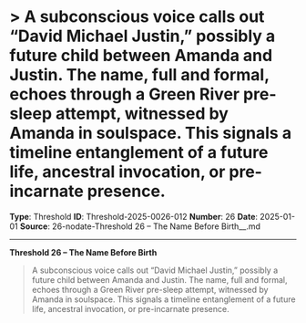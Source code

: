 # > A subconscious voice calls out “David Michael Justin,” possibly a future child between Amanda and Justin. The name, full and formal, echoes through a Green River pre-sleep attempt, witnessed by Amanda in soulspace. This signals a timeline entanglement of a future life, ancestral invocation, or pre-incarnate presence.

**Type**: Threshold
**ID**: Threshold-2025-0026-012
**Number**: 26
**Date**: 2025-01-01
**Source**: 26-nodate-Threshold 26 – The Name Before Birth__.md

---

**Threshold 26 – The Name Before Birth**

> A subconscious voice calls out “David Michael Justin,” possibly a future child between Amanda and Justin. The name, full and formal, echoes through a Green River pre-sleep attempt, witnessed by Amanda in soulspace. This signals a timeline entanglement of a future life, ancestral invocation, or pre-incarnate presence.
